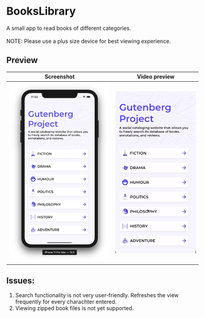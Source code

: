 # BooksLibrary
A small app to read books of different categories.
</br>
</br>
NOTE: Please use a plus size device for best viewing experience.

## Preview


Screenshot                 |  Video preview
:-------------------------:|:-------------------------:
![Screenshot](homeScreen.png)  |  ![Preview](books.gif)


## Issues:
1. Search functionality is not very user-friendly. Refreshes the view frequently for every charachter entered.
2. Viewing zipped book files is not yet supported.
